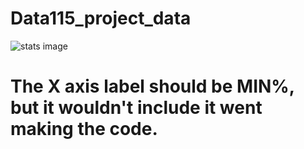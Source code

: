 # Data115_project_data
![stats image](https://user-images.githubusercontent.com/72179528/98887316-9b807900-244a-11eb-952d-0c9522258f77.png)
# The X axis label should be MIN%, but it wouldn't include it went making the code.
